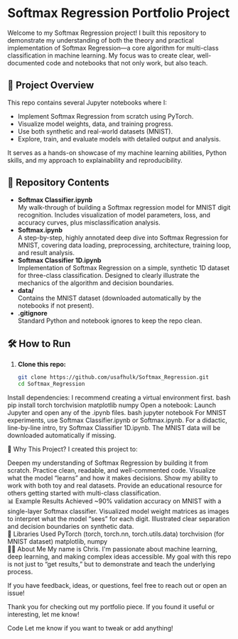 # Softmax Regression Portfolio Project

Welcome to my Softmax Regression project! I built this repository to demonstrate my understanding of both the theory and practical implementation of Softmax Regression—a core algorithm for multi-class classification in machine learning. My focus was to create clear, well-documented code and notebooks that not only work, but also teach.

## 🚩 Project Overview

This repo contains several Jupyter notebooks where I:

- Implement Softmax Regression from scratch using PyTorch.
- Visualize model weights, data, and training progress.
- Use both synthetic and real-world datasets (MNIST).
- Explore, train, and evaluate models with detailed output and analysis.

It serves as a hands-on showcase of my machine learning abilities, Python skills, and my approach to explainability and reproducibility.

## 📁 Repository Contents

- **Softmax Classifier.ipynb**  
  My walk-through of building a Softmax regression model for MNIST digit recognition. Includes visualization of model parameters, loss, and accuracy curves, plus misclassification analysis.
- **Softmax.ipynb**  
  A step-by-step, highly annotated deep dive into Softmax Regression for MNIST, covering data loading, preprocessing, architecture, training loop, and result analysis.
- **Softmax Classifier 1D.ipynb**  
  Implementation of Softmax Regression on a simple, synthetic 1D dataset for three-class classification. Designed to clearly illustrate the mechanics of the algorithm and decision boundaries.
- **data/**  
  Contains the MNIST dataset (downloaded automatically by the notebooks if not present).
- **.gitignore**  
  Standard Python and notebook ignores to keep the repo clean.

## 🛠️ How to Run

1. **Clone this repo:**
   ```bash
   git clone https://github.com/usafhulk/Softmax_Regression.git
   cd Softmax_Regression
Install dependencies:
I recommend creating a virtual environment first.
bash
pip install torch torchvision matplotlib numpy
Open a notebook:
Launch Jupyter and open any of the .ipynb files.
bash
jupyter notebook
For MNIST experiments, use Softmax Classifier.ipynb or Softmax.ipynb.
For a didactic, line-by-line intro, try Softmax Classifier 1D.ipynb.
The MNIST data will be downloaded automatically if missing.

🌟 Why This Project?
I created this project to:

Deepen my understanding of Softmax Regression by building it from scratch.
Practice clean, readable, and well-commented code.
Visualize what the model “learns” and how it makes decisions.
Show my ability to work with both toy and real datasets.
Provide an educational resource for others getting started with multi-class classification. <br/>
📊 Example Results
Achieved ~90% validation accuracy on MNIST with a single-layer Softmax classifier.
Visualized model weight matrices as images to interpret what the model “sees” for each digit.
Illustrated clear separation and decision boundaries on synthetic data.<br/>
🤖 Libraries Used
PyTorch (torch, torch.nn, torch.utils.data)
torchvision (for MNIST dataset)
matplotlib, numpy<br/>
🧑‍💻 About Me
My name is Chris. I'm passionate about machine learning, deep learning, and making complex ideas accessible. My goal with this repo is not just to “get results,” but to demonstrate and teach the underlying process.

If you have feedback, ideas, or questions, feel free to reach out or open an issue!

Thank you for checking out my portfolio piece. If you found it useful or interesting, let me know!

Code
Let me know if you want to tweak or add anything!
